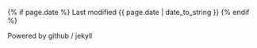 {% if page.date %}
Last modified {{ page.date | date_to_string }}
{% endif %}

Powered by github / jekyll